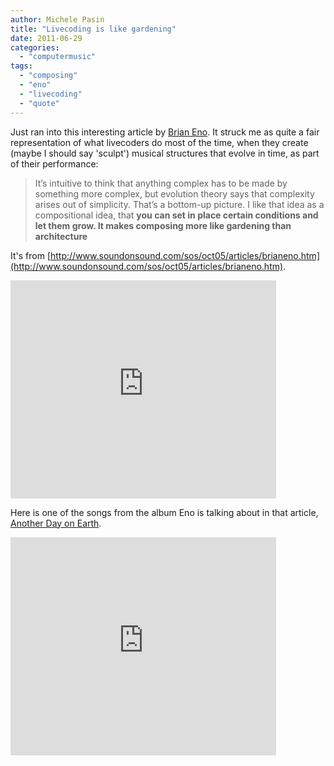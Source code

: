 ```yaml
---
author: Michele Pasin
title: "Livecoding is like gardening"
date: 2011-06-29
categories: 
  - "computermusic"
tags: 
  - "composing"
  - "eno"
  - "livecoding"
  - "quote"
---
```


Just ran into this interesting article by [Brian Eno](http://en.wikipedia.org/wiki/Brian_Eno). It struck me as quite a fair representation of what livecoders do most of the time, when they create (maybe I should say 'sculpt') musical structures that evolve in time, as part of their performance:

> It’s intuitive to think that anything complex has to be made by something more complex, but evolution theory says that complexity arises out of simplicity. That’s a bottom-up picture. I like that idea as a compositional idea, that **you can set in place certain conditions and let them grow. It makes composing more like gardening than architecture**

It's from [http://www.soundonsound.com/sos/oct05/articles/brianeno.htm](http://www.soundonsound.com/sos/oct05/articles/brianeno.htm).

<iframe width="425" height="349" src="http://www.youtube.com/embed/e6K67aaEYA0" frameborder="0" allowfullscreen></iframe>

Here is one of the songs from the album Eno is talking about in that article, [Another Day on Earth](http://en.wikipedia.org/wiki/Another_Day_on_Earth).

<iframe width="425" height="349" src="http://www.youtube.com/embed/NBnvRNDAKRc" frameborder="0" allowfullscreen></iframe>
